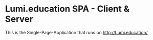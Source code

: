 # Lumi.education SPA - Client & Server

This is the Single-Page-Application that runs on http://Lumi.education/